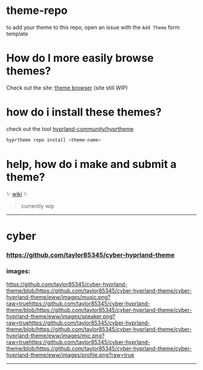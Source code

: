 
# theme-repo

to add your theme to this repo, open an issue with the `Add Theme` form template

# How do I more easily browse themes?
Check out the site: [theme browser](https://hyprland-community.github.io/themes.html) (site still WIP)

# how do i install these themes?

check out the tool [hyprland-community/hyprtheme](https://github.com/hyprland-community/hyprtheme)
```bash
hyprtheme repo install <theme-name>
```

# help, how do i make and submit a theme?
✨ [wiki](https://github.com/hyprland-community/theme-repo/wiki) ✨ 
> currently wip

<hr>



# cyber
### https://github.com/taylor85345/cyber-hyprland-theme

### images:

https://github.com/taylor85345/cyber-hyprland-theme/blob/https://github.com/taylor85345/cyber-hyprland-theme/cyber-hyprland-theme/eww/images/music.png?raw=truehttps://github.com/taylor85345/cyber-hyprland-theme/blob/https://github.com/taylor85345/cyber-hyprland-theme/cyber-hyprland-theme/eww/images/speaker.png?raw=truehttps://github.com/taylor85345/cyber-hyprland-theme/blob/https://github.com/taylor85345/cyber-hyprland-theme/cyber-hyprland-theme/eww/images/mic.png?raw=truehttps://github.com/taylor85345/cyber-hyprland-theme/blob/https://github.com/taylor85345/cyber-hyprland-theme/cyber-hyprland-theme/eww/images/profile.png?raw=true
 <hr>
